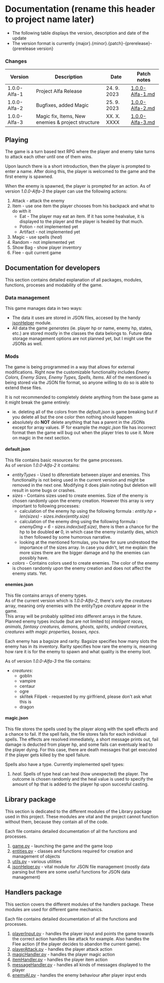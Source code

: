# Documentation (rename this header to project name later)
 - The following table displays the version, description and date of the update
 - The version format is currently {major}.{minor}.{patch}-{prerelease}-{prerelease version}

### Changes
   Version    |      Description                                  |     Date    |                   Patch notes                   |
--------------|---------------------------------------------------|-------------|-------------------------------------------------|
 1.0.0-Alfa-1 | Project Alfa Release                              | 24. 9. 2023 | [1.0.0-Alfa-1.md](./patchNotes/1.0.0-Alfa-1.md) |
 1.0.0-Alfa-2 | Bugfixes, added Magic                             | 25. 9. 2023 | [1.0.0-Alfa-2.md](./patchNotes/1.0.0-Alfa-2.md) |
 1.0.0-Alfa-3 | Magic fix, Items, New enemies & project structure | XX. X. XXXX | [1.0.0-Alfa-3.md](./patchNotes/1.0.0-Alfa-3.md) |

## Playing
The game is a turn based text RPG where the player and enemy take turns to attack each other until one of them wins.

Upon launch there is a short introduction, then the player is prompted to enter a name. After doing this, the player is welcomed to the game and the first enemy is spawned.

When the enemy is spawned, the player is prompted for an action. As of version *1.0.0-Alfa-3* the player can use the following actions:

1. Attack - attack the enemy
1. Item - use one item the player chooses from his backpack and what to do with it
   - Eat - The player may eat an item. If it has some healvalue, it is displayed to the player and the player is healed by that much.
   - Potion - not implemented yet
   - Artifact - not implemented yet
1. Magic - use spells (*heal*)
1. Random - not implemented yet
1. Show Bag - show player inventory
1. Flee - quit current game

## Documentation for developers
This section contains detailed explanation of all packages, modules, functions, proceses and modability of the game.

### Data management
This game manages data in two ways:
 - The data it uses are stored in JSON files, accesed by the handy [jsonHelper](./Modules/jsonHelper.md) module.
 - All data the game *generates* (ie. player hp or name, enemy hp, states, etc.) are stored mostly in the classes the data belongs to. Future data storage management options are not planned yet, but I might use the JSONs as well.

### Mods
The game is being programmed in a way that allows for external modifications. Right now the customizable functionality includes *Enemy Colors, Enemy Sizes, Enemy Types, Spells, Items*. All of the mentioned is being stored via the JSON file format, so anyone willing to do so is able to extend these files.

It is not recommended to completely delete anything from the base game as it might break the game entirely:
 - ie. deleting all of the colors from the *default.json* is game breaking but if you delete all but the one color then nothing should happen
 - absolutely do **NOT** delete anything that has a parent in the JSONs except for array values. IF for example the *magic.json* file has incorrect format then the game will bug out when the player tries to use it. More on magic in the next section.

#### default.json
This file contains basic resources for the game processes.\
As of version *1.0.0-Alfa-2* it contains:
 - *entityTypes* - Used to diferentiate between player and enemies. This functionality is not being used in the current version and might be removed in the next one. Modifying it does plain noting but deletion will result in some bugs or crashes.
 - *sizes* - Contains sizes used to create enemies. Size of the enemy is chosen randomly upon the enemy creation. However this array is very important to following processes:
    - calculation of the enemy hp using the following formula : *entity.hp = len(sizes) - sizes.index(entity.size)*
    - calculation of the enemy dmg using the following formula : *enemyDmg = 6 - sizes.index(self.size)*, there is then a chance for the hp to be doubled **or** 0, in which case the enemy instantly dies, which is then followed by some humorous narrative.
    - looking at the mentioned formulas, you have for sure undrestood the importance of the sizes array. In case you didn't, let me explain: the more sizes there are the bigger damage and hp the enemies can possibly have.
 - *colors* - Contains colors used to create enemies. The color of the enemy is chosen randomly upon the enemy creation and does not affect the enemy stats. Yet.

#### enemies.json
This file contains arrays of enemy types.\
As of the current version which is *1.0.0-Alfa-2*, there's only the *creatures* array, meaning only enemies with the entityType *creature* appear in the game.\
This array will be probably splitted into different arrays in the future. Planned enemy types include (but are not limited to) *inteligent races, animals, fantasy creatures, demons, ghosts, spirits, undead creatures, creatures with magic properties, bosses, npcs*.

Each enemy has a bagsize and rarity. Bagsize specifies how many slots the enemy has in its inventory. Rarity specifies how rare the enemy is, meaning how rare it is for the enemy to spawn and what quality is the enemy loot.

As of version *1.0.0-Alfa-3* the file contains:
   - *creatures*:
      - goblin
      - vampire
      - centaur
      - ogre
      - skřítek Filípek - requested by my girlfriend, please don't ask what this is
      - dragon

#### magic.json
This file stores the spells used by the player along with the spell effects and a chance to fail. If the spell fails, the file stores fails for each individual spells. The effects are resolved immediately, a short message prints out, fail  damage is deducted from player hp, and some fails can eventualy lead to the player dying. For this case, there are death messages that get executed if the player gets killed by the spell failure.

Spells also have a type. Currently implemented spell types:
1. *heal*. Spells of type heal can heal (how unexpected) the player. The outcome is chosen randomly and the heal value is used to specify the amount of hp that is added to the player hp upon succesful casting.

## Library package
This section is dedicated to the different modules of the Library package used in this project. These modules are vital and the project cannot function without them, because they contain all of the code.

Each file contains detailed documentation of all the functions and processes.

1. [game.py](./Modules/game.md) - launching the game and the game loop
1. [entities.py](./Modules/entities.md) - classes and functions required for creation and management of objects
1. [utils.py](./Modules/utils.md) - various utilities
1. [jsonHelper.py](./Modules/jsonHelper.md) - vital module for JSON file management (mostly data parsing but there are some useful functions for JSON data management)

## Handlers package
This section covers the different modules of the handlers package. These modules are used for different game mechanics.

Each file contains detailed documentation of all the functions and processes.

1. [playerInput.py](./Modules/handlers/playerInput.md) - handles the player input and points the game towards the correct action handlers like attack for example. Also handles the Flee action (if the player decides to abandon the current game).
1. [playerAttack.py](./Modules/handlers/playerAttack.md) - handles the player attack action
1. [magicHandler.py](./Modules/handlers/magicHandler.md) - handles the player magic action
1. [itemHandler.py](./Modules/handlers/itemHandler.md) - handles the player item action
1. [messageHandler.py](./Modules/handlers/messageHandler.md) - handles all kinds of messages displayed to the player
1. [enemyAI.py](./Modules/handlers/enemyAI.md) - handles the enemy behaviour after player input ends